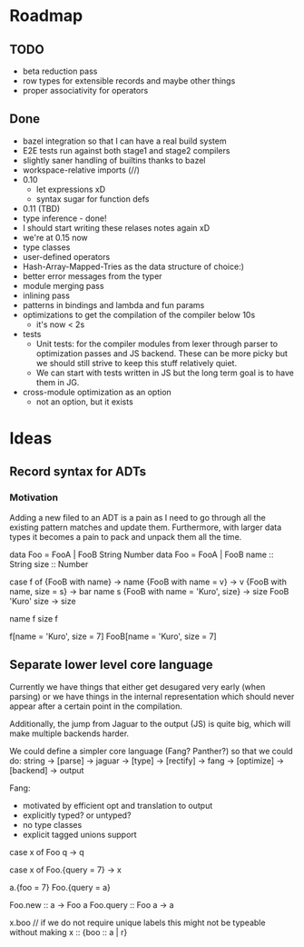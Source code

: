 # Roadmap

## TODO
-   beta reduction pass
-   row types for extensible records and maybe other things
-   proper associativity for operators

## Done
-   bazel integration so that I can have a real build system
-   E2E tests run against both stage1 and stage2 compilers
-   slightly saner handling of builtins thanks to bazel
-   workspace-relative imports (//)
-   0.10
    -   let expressions xD
    -   syntax sugar for function defs
-   0.11 (TBD)
-   type inference - done!
-   I should start writing these relases notes again xD
-   we're at 0.15 now
-   type classes
-   user-defined operators
-   Hash-Array-Mapped-Tries as the data structure of choice:)
-   better error messages from the typer
-   module merging pass
-   inlining pass
-   patterns in bindings and lambda and fun params
-   optimizations to get the compilation of the compiler below 10s
    - it's now < 2s
-   tests
    -   Unit tests: for the compiler modules from lexer through parser
        to optimization passes and JS backend. These can be more picky
        but we should still strive to keep this stuff relatively quiet.
    -   We can start with tests written in JS but the long term goal is
        to have them in JG.
-   cross-module optimization as an option
    - not an option, but it exists


# Ideas

## Record syntax for ADTs

### Motivation

Adding a new filed to an ADT is a pain as I need to go through all the existing
pattern matches and update them. Furthermore, with larger data types it becomes
a pain to pack and unpack them all the time.

data Foo = FooA | FooB String Number
data Foo =
  FooA
  | FooB
    name :: String
    size :: Number

case f of
  {FooB with name} -> name
  {FooB with name = v} -> v
  {FooB with name, size = s} -> bar name s
  {FooB with name = 'Kuro', size} -> size
  FooB 'Kuro' size -> size

name f
size f

f[name = 'Kuro', size = 7]
FooB[name = 'Kuro', size = 7]



## Separate lower level core language

Currently we have things that either get desugared very early (when parsing) or we have things in the
internal representation which should never appear after a certain point in the compilation.

Additionally, the jump from Jaguar to the output (JS) is quite big, which will make multiple
backends harder.

We could define a simpler core language (Fang? Panther?) so that we could do:
string -> [parse] -> jaguar -> [type] -> [rectify] -> fang -> [optimize] -> [backend] -> output

Fang:
  - motivated by efficient opt and translation to output
  - explicitly typed? or untyped?
  - no type classes
  - explicit tagged unions support

case x of
  Foo q -> q

case x of
  Foo.{query = 7} -> x

a.{foo = 7}
Foo.{query = a}

Foo.new :: a -> Foo a
Foo.query :: Foo a -> a

x.boo // if we do not require unique labels this might not be typeable without making x :: {boo :: a | r}